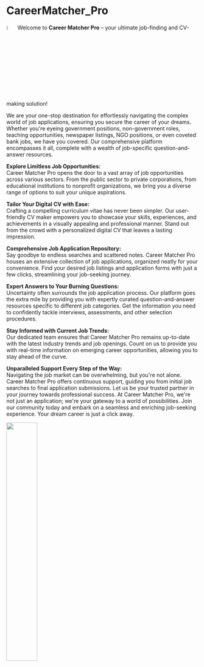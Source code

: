 # CareerMatcher_Pro
<img src="https://github.com/zobayerdev/CareerMatch_Pro_Admin/assets/74914169/29019b21-002c-4006-94dd-537301d7fafe" width=5% height=5% > Welcome to <b>Career Matcher Pro</b> – your ultimate job-finding and CV-making solution!

We are your one-stop destination for effortlessly navigating the complex world of job applications, ensuring you secure the career of your dreams. Whether you're eyeing government positions, non-government roles, teaching opportunities, newspaper listings, NGO positions, or even coveted bank jobs, we have you covered. Our comprehensive platform encompasses it all, complete with a wealth of job-specific question-and-answer resources.

**Explore Limitless Job Opportunities:**<br>
Career Matcher Pro opens the door to a vast array of job opportunities across various sectors. From the public sector to private corporations, from educational institutions to nonprofit organizations, we bring you a diverse range of options to suit your unique aspirations.

**Tailor Your Digital CV with Ease:**<br>
Crafting a compelling curriculum vitae has never been simpler. Our user-friendly CV maker empowers you to showcase your skills, experiences, and achievements in a visually appealing and professional manner. Stand out from the crowd with a personalized digital CV that leaves a lasting impression.

**Comprehensive Job Application Repository:**<br>
Say goodbye to endless searches and scattered notes. Career Matcher Pro houses an extensive collection of job applications, organized neatly for your convenience. Find your desired job listings and application forms with just a few clicks, streamlining your job-seeking journey.

**Expert Answers to Your Burning Questions:**<br>
Uncertainty often surrounds the job application process. Our platform goes the extra mile by providing you with expertly curated question-and-answer resources specific to different job categories. Get the information you need to confidently tackle interviews, assessments, and other selection procedures.

**Stay Informed with Current Job Trends:**<br>
Our dedicated team ensures that Career Matcher Pro remains up-to-date with the latest industry trends and job openings. Count on us to provide you with real-time information on emerging career opportunities, allowing you to stay ahead of the curve.

**Unparalleled Support Every Step of the Way:**<br>
Navigating the job market can be overwhelming, but you're not alone. Career Matcher Pro offers continuous support, guiding you from initial job searches to final application submissions. Let us be your trusted partner in your journey towards professional success. At Career Matcher Pro, we're not just an application; we're your gateway to a world of possibilities. Join our community today and embark on a seamless and enriching job-seeking experience. Your dream career is just a click away.

<img src="https://github.com/zobayerdev/CareerMatch_Pro_Admin/assets/74914169/29019b21-002c-4006-94dd-537301d7fafe" width=40% height=40% >
